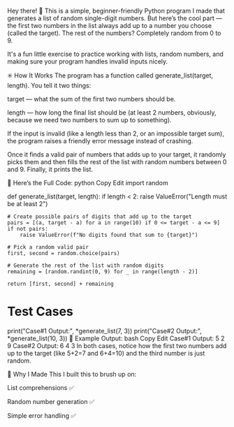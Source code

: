 Hey there! 👋
This is a simple, beginner-friendly Python program I made that generates a list of random single-digit numbers. But here’s the cool part — the first two numbers in the list always add up to a number you choose (called the target). The rest of the numbers? Completely random from 0 to 9.

It's a fun little exercise to practice working with lists, random numbers, and making sure your program handles invalid inputs nicely.

✳️ How It Works
The program has a function called generate_list(target, length).
You tell it two things:

target — what the sum of the first two numbers should be.

length — how long the final list should be (at least 2 numbers, obviously, because we need two numbers to sum up to something).

If the input is invalid (like a length less than 2, or an impossible target sum), the program raises a friendly error message instead of crashing.

Once it finds a valid pair of numbers that adds up to your target, it randomly picks them and then fills the rest of the list with random numbers between 0 and 9. Finally, it prints the list.

📜 Here’s the Full Code:
python
Copy
Edit
import random

def generate_list(target, length):
    if length < 2:
        raise ValueError("Length must be at least 2")

    # Create possible pairs of digits that add up to the target
    pairs = [(a, target - a) for a in range(10) if 0 <= target - a <= 9]
    if not pairs:
        raise ValueError(f"No digits found that sum to {target}")

    # Pick a random valid pair
    first, second = random.choice(pairs)

    # Generate the rest of the list with random digits
    remaining = [random.randint(0, 9) for _ in range(length - 2)]

    return [first, second] + remaining

# Test Cases
print("Case#1 Output:", *generate_list(7, 3))
print("Case#2 Output:", *generate_list(10, 3))
📝 Example Output:
bash
Copy
Edit
Case#1 Output: 5 2 9
Case#2 Output: 6 4 3
In both cases, notice how the first two numbers add up to the target (like 5+2=7 and 6+4=10) and the third number is just random.

📌 Why I Made This
I built this to brush up on:

List comprehensions ✅

Random number generation ✅

Simple error handling ✅
